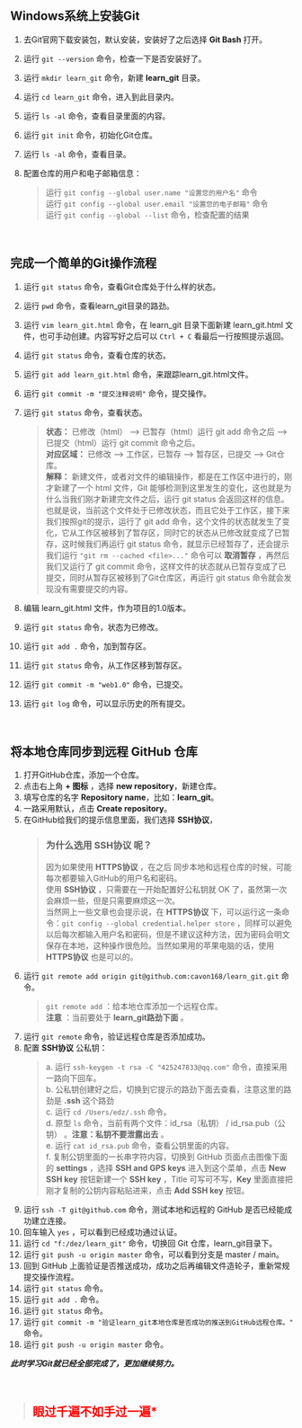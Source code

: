 
## Windows系统上安装Git
1. 去Git官网下载安装包，默认安装，安装好了之后选择 **Git Bash** 打开。
2. 运行 `git --version` 命令，检查一下是否安装好了。
3. 运行 `mkdir learn_git` 命令，新建 **learn_git** 目录。
4. 运行 `cd learn_git` 命令，进入到此目录内。
5. 运行 `ls -al` 命令，查看目录里面的内容。
6. 运行 `git init` 命令，初始化Git仓库。
7. 运行 `ls -al` 命令，查看目录。
8. 配置仓库的用户和电子邮箱信息：<br>
    > 运行 `git config --global user.name "设置您的用户名"` 命令<br>
    > 运行 `git config --global user.email "设置您的电子邮箱"` 命令<br>
    > 运行 `git config --global --list` 命令，检查配置的结果
    
    <br>
## 完成一个简单的Git操作流程
1. 运行 `git status` 命令，查看Git仓库处于什么样的状态。
2. 运行 `pwd` 命令，查看learn_git目录的路劲。
3. 运行 `vim learn_git.html` 命令，在 learn_git 目录下面新建  learn_git.html 文件，也可手动创建。内容写好之后可以 `Ctrl + C` 看最后一行按照提示返回。
4. 运行 `git status` 命令，查看仓库的状态。
5. 运行 `git add learn_git.html` 命令，来跟踪learn_git.html文件。
6. 运行 `git commit -m "提交注释说明"` 命令，提交操作。
7. 运行 `git status` 命令，查看状态。
    > **状态：** 已修改（html） --> 已暂存（html）运行 git add 命令之后 --> 已提交（html）运行 git commit 命令之后。<br>
    > **对应区域：** 已修改 --> 工作区，已暂存 --> 暂存区，已提交 --> Git仓库。<br>
    > **解释：** 新建文件，或者对文件的编辑操作，都是在工作区中进行的，刚才新建了一个 html 文件，Git 能够检测到这里发生的变化，这也就是为什么当我们刚才新建完文件之后，运行 git status 会返回这样的信息。也就是说，当前这个文件处于已修改状态，而且它处于工作区，接下来我们按照git的提示，运行了 git add 命令，这个文件的状态就发生了变化，它从工作区被移到了暂存区，同时它的状态从已修改就变成了已暂存，这时候我们再运行 git status 命令，就显示已经暂存了，还会提示我们运行 `"git rm --cached <file>..."` 命令可以 **取消暂存** ，再然后我们又运行了 git commit 命令，这样文件的状态就从已暂存变成了已提交，同时从暂存区被移到了Git仓库区，再运行 git status 命令就会发现没有需要提交的内容。
8. 编辑 learn_git.html 文件，作为项目的1.0版本。
9. 运行 `git status` 命令，状态为已修改。
10. 运行 `git add .` 命令，加到暂存区。
11. 运行 `git status` 命令，从工作区移到暂存区。
12. 运行 `git commit -m "web1.0"` 命令，已提交。
13. 运行 `git log` 命令，可以显示历史的所有提交。

    <br>
## 将本地仓库同步到远程 GitHub 仓库
1. 打开GitHub仓库，添加一个仓库。
2. 点击右上角 **+ 图标** ，选择 **new repository**，新建仓库。
3. 填写仓库的名字 **Repository name**，比如：**learn_git**。
4. 一路采用默认，点击 **Create repository**。
5. 在GitHub给我们的提示信息里面，我们选择 **SSH协议**，
    > ### 为什么选用 **SSH协议** 呢？
    > 因为如果使用 **HTTPS协议** ，在之后 同步本地和远程仓库的时候，可能每次都要输入GitHub的用户名和密码。<br>
    > 使用 **SSH协议** ，只需要在一开始配置好公私钥就 OK 了，虽然第一次会麻烦一些，但是只需要麻烦这一次。<br>
    > 当然网上一些文章也会提示说，在 **HTTPS协议** 下，可以运行这一条命令：`git config --global credential.helper store` ，同样可以避免以后每次都输入用户名和密码，但是不建议这种方法，因为密码会明文保存在本地，这种操作很危险。当然如果用的苹果电脑的话，使用 **HTTPS协议** 也是可以的。<br>
6. 运行 `git remote add origin git@github.com:cavon168/learn_git.git` 命令。
   > `git remote add` ：给本地仓库添加一个远程仓库。<br>
   > **注意** ：当前要处于 **learn_git路劲下面** 。
7. 运行 `git remote` 命令，验证远程仓库是否添加成功。
8. 配置 **SSH协议** 公私钥：
    > a. 运行 `ssh-keygen -t rsa -C "425247833@qq.com"` 命令，直接采用一路向下回车。<br>
    > b. 公私钥创建好之后，切换到它提示的路劲下面去查看，注意这里的路劲是 **.ssh** 这个路劲 <br>
    > c. 运行 `cd /Users/edz/.ssh` 命令。<br>
    > d. 原型 `ls` 命令，当前有两个文件：id_rsa（私钥） / id_rsa.pub（公钥） 。**注意：私钥不要泄露出去** 。<br>
    > e. 运行 `cat id_rsa.pub` 命令，查看公钥里面的内容。<br>
    > f. 复制公钥里面的一长串字符内容，切换到 GitHub 页面点击图像下面的 **settings** ，选择 **SSH and GPS keys** 进入到这个菜单，点击 **New SSH key** 按钮新建一个 **SSH key** ，Title 可写可不写，**Key** 里面直接把刚才复制的公钥内容粘贴进来，点击 **Add SSH key** 按钮。<br>
9. 运行 `ssh -T git@github.com` 命令，测试本地和远程的 GitHub 是否已经能成功建立连接。
10. 回车输入 `yes` ，可以看到已经成功通过认证。
11. 运行 `cd "f:/dez/learn_git"` 命令，切换回 Git 仓库，learn_git目录下。
12. 运行 `git push -u origin master` 命令，可以看到分支是 master / main。
13. 回到 GitHub 上面验证是否推送成功，成功之后再编辑文件造轮子，重新常规提交操作流程。
14. 运行 `git status` 命令。
15. 运行 `git add .` 命令。
16. 运行 `git status` 命令。
17. 运行 `git commit -m "验证learn_git本地仓库是否成功的推送到GitHub远程仓库。"` 命令。
18. 运行 `git push -u origin master` 命令。

***此时学习Git就已经全部完成了，更加继续努力。***

<br>

> ## <color style="color: red;">**眼过千遍不如手过一遍***<color/>
